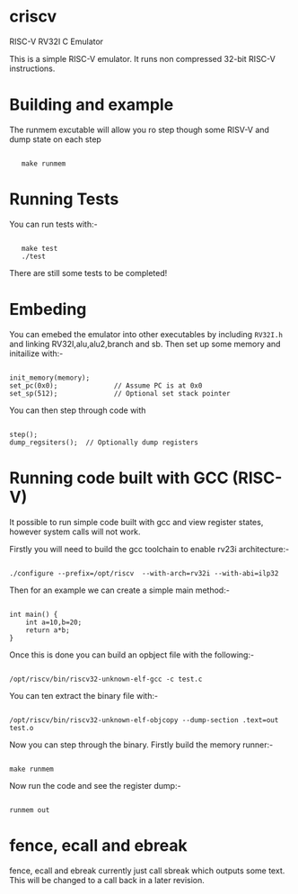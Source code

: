 # criscv
RISC-V RV32I C Emulator

This is a simple RISC-V emulator.   It runs non compressed 32-bit RISC-V instructions.  

# Building and example

The runmem excutable will allow you ro step though some RISV-V and dump state on each step

<pre><code>
   make runmem
</code></pre>

# Running Tests

You can run tests with:-

<pre><code>
   make test
   ./test
</code></pre>

There are still some tests to be completed!

# Embeding

You can emebed the emulator into other executables by including <code>RV32I.h</code> and linking RV32I,alu,alu2,branch and sb.  Then set up some memory and initailize with:-

<pre><code>
init_memory(memory);
set_pc(0x0);              // Assume PC is at 0x0
set_sp(512);              // Optional set stack pointer
</code></pre>

You can then step through code with

<pre><code>
step();
dump_regsiters();  // Optionally dump registers
</code></pre>

# Running code built with GCC (RISC-V)

It possible to run simple code built with gcc and view register states, however system calls will not work.  

Firstly you will need to build the gcc toolchain to enable rv23i architecture:-

<pre><code>
./configure --prefix=/opt/riscv  --with-arch=rv32i --with-abi=ilp32
</code></pre>

Then for an example we can create a simple main method:-

<pre><code>
int main() {
    int a=10,b=20;
    return a*b;
}
</code></pre>

Once this is done you can build an opbject file with the following:-

<pre><code>
/opt/riscv/bin/riscv32-unknown-elf-gcc -c test.c 
</code></pre>

You can ten extract the binary file with:-

<pre><code>
/opt/riscv/bin/riscv32-unknown-elf-objcopy --dump-section .text=out test.o   
</code></pre>

Now you can step through the binary.  Firstly build the memory runner:-

<pre><code>
make runmem  
</code></pre> 

Now run the code and see the register dump:-

<pre><code>
runmem out
</code></pre> 


# fence, ecall and ebreak 

fence, ecall and ebreak currently just call sbreak which outputs some text.   This will be changed to a call back in a later revision.
